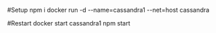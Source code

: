#Setup
npm i
docker run -d --name=cassandra1 --net=host cassandra

#Restart
docker start cassandra1
npm start